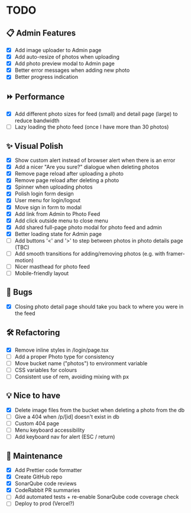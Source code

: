 # TODO

## 📋 Admin Features

- [x] Add image uploader to Admin page
- [x] Add auto-resize of photos when uploading
- [x] Add photo preview modal to Admin page
- [x] Better error messages when adding new photo
- [x] Better progress indication

## ⏩ Performance

- [x] Add different photo sizes for feed (small) and detail page (large) to reduce bandwidth
- [ ] Lazy loading the photo feed (once I have more than 30 photos)

## ✨ Visual Polish

- [x] Show custom alert instead of browser alert when there is an error
- [x] Add a nicer "Are you sure?" dialogue when deleting photos
- [x] Remove page reload after uploading a photo
- [x] Remove page reload after deleting a photo
- [x] Spinner when uploading photos
- [x] Polish login form design
- [x] User menu for login/logout
- [x] Move sign in form to modal
- [x] Add link from Admin to Photo Feed
- [x] Add click outside menu to close menu
- [x] Add shared full-page photo modal for photo feed and admin
- [x] Better loading state for Admin page
- [ ] Add buttons '<' and '>' to step between photos in photo details page (TBC)
- [ ] Add smooth transitions for adding/removing photos (e.g. with framer-motion)
- [ ] Nicer masthead for photo feed
- [ ] Mobile-friendly layout

## 🐛 Bugs

- [x] Closing photo detail page should take you back to where you were in the feed

## 🛠 Refactoring

- [x] Remove inline styles in /login/page.tsx
- [ ] Add a proper Photo type for consistency
- [ ] Move bucket name ("photos") to environment variable
- [ ] CSS variables for colours
- [ ] Consistent use of rem, avoiding mixing with px

## 💡 Nice to have

- [x] Delete image files from the bucket when deleting a photo from the db
- [ ] Give a 404 when /p/[id] doesn't exist in db
- [ ] Custom 404 page
- [ ] Menu keyboard accessibility
- [ ] Add keyboard nav for alert (ESC / return)

## 🧹 Maintenance

- [x] Add Prettier code formatter
- [x] Create GitHub repo
- [x] SonarQube code reviews
- [x] CodeRabbit PR summaries
- [ ] Add automated tests + re-enable SonarQube code coverage check
- [ ] Deploy to prod (Vercel?)
